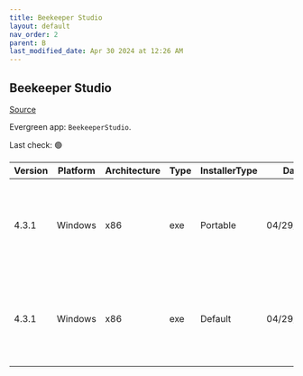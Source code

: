 ```yaml
---
title: Beekeeper Studio
layout: default
nav_order: 2
parent: B
last_modified_date: Apr 30 2024 at 12:26 AM
---
```


## Beekeeper Studio

[Source](https://www.beekeeperstudio.io/)

Evergreen app: `BeekeeperStudio`. 

Last check: 🟢

| Version | Platform | Architecture | Type | InstallerType | Date       | Size     | URI                                                                                                                                                                                                                                    |
| ------- | -------- | ------------ | ---- | ------------- | ---------- | -------- | -------------------------------------------------------------------------------------------------------------------------------------------------------------------------------------------------------------------------------------- |
| 4.3.1   | Windows  | x86          | exe  | Portable      | 04/29/2024 | 72434488 | [https://github.com/beekeeper-studio/beekeeper-studio/releases/download/v4.3.1/Beekeeper-Studio-4.3.1-portable.exe](https://github.com/beekeeper-studio/beekeeper-studio/releases/download/v4.3.1/Beekeeper-Studio-4.3.1-portable.exe) |
| 4.3.1   | Windows  | x86          | exe  | Default       | 04/29/2024 | 72597472 | [https://github.com/beekeeper-studio/beekeeper-studio/releases/download/v4.3.1/Beekeeper-Studio-Setup-4.3.1.exe](https://github.com/beekeeper-studio/beekeeper-studio/releases/download/v4.3.1/Beekeeper-Studio-Setup-4.3.1.exe)       |
